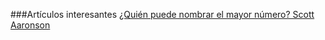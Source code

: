 

###Artículos interesantes
[¿Quién puede nombrar el mayor número? Scott Aaronson ](/web/pdf/viewer.html?file=compressed.tracemonkey-pldi-09.pdf)  
